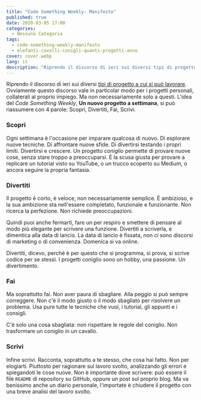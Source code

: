 ```yaml
---
title: "Code Something Weekly: Manifesto"
published: true
date: 2020-03-05 17:00
categories:
  - Nessuna Categoria
tags:
  - code-something-weekly-manifesto
  - elefanti-cavalli-conigli-quanti-progetti-anno
cover: cover.webp
lang: it
description: "Riprendo il discorso di ieri sui diversi tipi di progetto a cui si può lavorare. Ovviamente questo discorso vale in particolar modo per i progetti personali, collaterali al proprio impiego. Ma non necessariamente solo a questi. L'idea del Code Something Weekly, Un nuovo progetto a settimana, si può riassumere con 4 parole: Scopri, Divertiti, Fai, Scrivi."
---
```


Riprendo il discorso di ieri sui diversi [tipi di progetto a cui si può lavorare](https://blog.stranianelli.com/elefanti-cavalli-conigli-quanti-progetti-anno/). Ovviamente questo discorso vale in particolar modo per i progetti personali, collaterali al proprio impiego. Ma non necessariamente solo a questi. L'idea del _Code Something Weekly_, **Un nuovo progetto a settimana**, si può riassumere con 4 parole: Scopri, Divertiti, Fai, Scrivi.

### Scopri

Ogni settimana è l'occasione per imparare qualcosa di nuovo. Di esplorare nuove tecniche. Di affrontare nuove sfide. Di divertirsi testando i propri limiti. Divertirsi e crescere. Un progetto _coniglio_ permette di provare nuove cose, senza stare troppo a preoccuparsi. È la scusa giusta per provare a replicare un tutorial visto su YouTube, o un trucco scoperto su Medium, o ancora seguire la propria fantasia.

### Divertiti

Il progetto è corto, è veloce, non necessariamente semplice. È ambizioso, e la sua ambizione sta nell'essere completato, funzionale e funzionante. Non ricerca la perfezione. Non richiede preoccupazioni.

Quindi puoi anche fermarti, fare un per respiro e smettere di pensare al modo più elegante per scrivere una funzione. Divertiti a scriverla, e dimentica alla data di lancio. La data di lancio è fissata, non ci sono discorsi di marketing o di convenienza. Domenica si va online.

Divertiti, dicevo, perché è per questo che si programma, si prova, si scrive codice per se stessi. I progetti coniglio sono un hobby, una passione. Un divertimento.

### Fai

Ma soprattutto fai. Non aver paura di sbagliare. Alla peggio si può sempre correggere. Non c'è il modo giusto o il modo sbagliato per risolvere un problema. Usa pure tutte le tecniche che vuoi, i tutorial, gli appunti e i consigli.

C'è solo una cosa sbagliata: non rispettare le regole del coniglio. Non trasformare un coniglio in un cavallo.

### Scrivi

Infine scrivi. Racconta, soprattutto a te stesso, che cosa hai fatto. Non per elogiarti. Piuttosto per ragionare sul lavoro svolto, analizzando gli errori e spiegandoti le cose nuove. Non è importante dove scrivere: può essere il file `README` di repository su GitHub, oppure un post sul proprio blog. Ma va benissimo anche un diario personale, l'importate è chiudere il progetto con una breve analisi del lavoro svolto.
